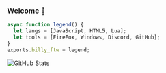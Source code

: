 ### Welcome 🍇
<!--
**BillyFTWw/BillyFTWw** is a ✨ _special_ ✨ repository because its `README.md` (this file) appears on your GitHub profile.

Here are some ideas to get you started:

- 🌱 I’m currently learning ...
- 👯 I’m looking to collaborate on ...
- 🤔 I’m looking for help with ...
- 💬 Ask me about ...
- 📫 How to reach me: ...
- 😄 Pronouns: ...
- ⚡ Fun fact: ...
-->

```js
async function legend() {
  let langs = [JavaScript, HTML5, Lua];
  let tools = [FireFox, Windows, Discord, GitHub];
}
exports.billy_ftw = legend;
```

![GitHub Stats](https://github-readme-stats.vercel.app/api?username=BillyFTWw&theme=tokyonight) 
